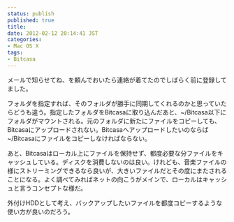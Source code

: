 ```yaml
---
status: publish
published: true
title: 
date: 2012-02-12 20:14:41 JST
categories:
- Mac OS X
tags:
- Bitcasa
---
```

メールで知らせてね、を頼んでおいたら連絡が着てたのでしばらく前に登録してました。

フォルダを指定すれば、そのフォルダが勝手に同期してくれるのかと思っていたらどうも違う。指定したフォルダをBitcasaに取り込んだあと、~/Bitcasa以下にフォルダがマウントされる。元のフォルダに新たにファイルをコピーしても、Bitcasaにアップロードされない。Bitcasaへアップロードしたいのならば~/Bitcasaにファイルをコピーしなければならない。

あと、Bitcasaはローカル上にファイルを保持せず、都度必要な分ファイルをキャッシュしている。ディスクを消費しないのは良い。けれども、音楽ファイルの様にストリーミングできるなら良いが、大きいファイルだとその度にまたされることになる。よく調べてみればネットの向こうがメインで、ローカルはキャッシュと言うコンセプトな様だ。

外付けHDDとして考え、バックアップしたいファイルを都度コピーするような使い方が良いのだろう。
